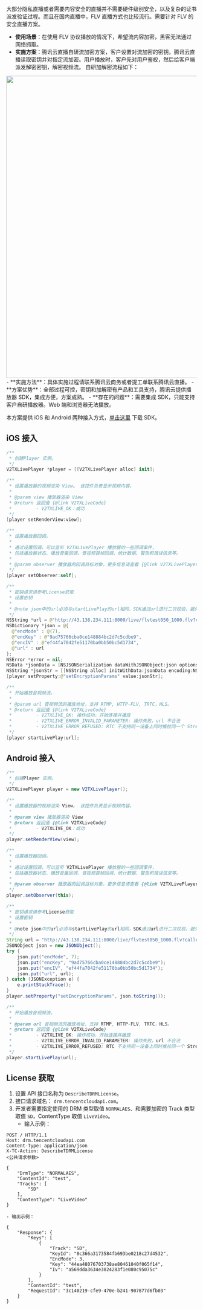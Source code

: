大部分隐私直播或者需要内容安全的直播并不需要硬件级别安全，以及复杂的证书派发验证过程。而且在国内直播中，FLV 直播方式也比较流行。需要针对 FLV 的安全直播方案。

- **使用场景**：在使用 FLV 协议播放的情况下，希望流内容加密，黑客无法通过网络抓取。
- **实施方案**：腾讯云直播自研流加密方案，客户设置对流加密的密钥，腾讯云直播读取密钥并对指定流加密。用户播放时，客户先对用户鉴权，然后给客户端派发解密密钥，解密视频流。
  自研加解密流程如下：
<img src="https://qcloudimg.tencent-cloud.cn/raw/b2efc7324fa6ec1613a8d814010eaf67.png" width=800>
- **实施方法**：具体实施过程请联系腾讯云商务或者提工单联系腾讯云直播。
- **方案优势**：全部过程可控，密钥和加解密有产品和工具支持，腾讯云提供播放器 SDK，集成方便，方案成熟。
- **存在的问题**：需要集成 SDK，只能支持客户自研播放器。Web 端和浏览器无法播放。

本方案提供 iOS 和 Android 两种接入方式，[单击这里](https://cloud.tencent.com/document/product/647/32689) 下载 SDK。

## iOS 接入
```swift
/**
 * 创建Player 实例。
 */
V2TXLivePlayer *player = [[V2TXLivePlayer alloc] init];

/**
 * 设置播放器的视频渲染 View。 该控件负责显示视频内容。
 *
 * @param view 播放器渲染 View
 * @return 返回值 {@link V2TXLiveCode}
 *         - V2TXLIVE_OK：成功
 */
[player setRenderView:view];

/**
 * 设置播放器回调。
 *
 * 通过设置回调，可以监听 V2TXLivePlayer 播放器的一些回调事件，
 * 包括播放器状态、播放音量回调、音视频首帧回调、统计数据、警告和错误信息等。
 *
 * @param observer 播放器的回调目标对象，更多信息请查看 {@link V2TXLivePlayerObserver}
 */
[player setObserver:self];

/**
 * 密钥请求请参考License获取
 * 设置密钥
 *
 * @note json中的url必须与startLivePlay的url相同，SDK通过url进行二次校验，避免key与url不匹配导致错误解密的情况。
 */
NSString *url = @"http://43.138.234.111:8000/live/flvtest050_1000.flv?caller=PROXY&bizid=5000";
NSDictionary *json = @{
  @"encMode" : @(7),
  @"encKey" : @"9ad75766cba0ce148884bc2d7c5cdbe9",
  @"encIV" : @"ef44fa7042fe51170ba0bb50bc5d1734",
  @"url" : url
};
NSError *error = nil;
NSData *jsonData = [NSJSONSerialization dataWithJSONObject:json options:NSJSONWritingPrettyPrinted error:&error];
NSString *jsonStr = [[NSString alloc] initWithData:jsonData encoding:NSUTF8StringEncoding];
[player setProperty:@"setEncryptionParams" value:jsonStr];

/**
 * 开始播放音视频流。
 *
 * @param url 音视频流的播放地址，支持 RTMP, HTTP-FLV, TRTC，HLS。
 * @return 返回值 {@link V2TXLiveCode}
 *         - V2TXLIVE_OK: 操作成功，开始连接并播放
 *         - V2TXLIVE_ERROR_INVALID_PARAMETER: 操作失败，url 不合法
 *         - V2TXLIVE_ERROR_REFUSED: RTC 不支持同一设备上同时推拉同一个 StreamId。
 */
[player startLivePlay:url];
```

## Android 接入
```java
/**
 * 创建Player 实例。
 */
V2TXLivePlayer player = new V2TXLivePlayer();

/**
 * 设置播放器的视频渲染 View。 该控件负责显示视频内容。
 *
 * @param view 播放器渲染 View
 * @return 返回值 {@link V2TXLiveCode}
 *         - V2TXLIVE_OK：成功
 */
player.setRenderView(view);

/**
 * 设置播放器回调。
 *
 * 通过设置回调，可以监听 V2TXLivePlayer 播放器的一些回调事件，
 * 包括播放器状态、播放音量回调、音视频首帧回调、统计数据、警告和错误信息等。
 *
 * @param observer 播放器的回调目标对象，更多信息请查看 {@link V2TXLivePlayerObserver}
 */
player.setObserver(this);

/**
 * 密钥请求请参考License获取
 * 设置密钥
 *
 * @note json中的url必须与startLivePlay的url相同，SDK通过url进行二次校验，避免key与url不匹配导致错误解密的情况。
 */
String url = "http://43.138.234.111:8000/live/flvtest050_1000.flv?caller=PROXY&bizid=5000";
JSONObject json = new JSONObject();
try {
    json.put("encMode", 7);
    json.put("encKey", "9ad75766cba0ce148884bc2d7c5cdbe9");
    json.put("encIV", "ef44fa7042fe51170ba0bb50bc5d1734");
    json.put("url", url);
} catch (JSONException e) {
    e.printStackTrace();
}
player.setProperty("setEncryptionParams", json.toString());

/**
 * 开始播放音视频流。
 *
 * @param url 音视频流的播放地址，支持 RTMP, HTTP-FLV, TRTC，HLS。
 * @return 返回值 {@link V2TXLiveCode}
 *         - V2TXLIVE_OK: 操作成功，开始连接并播放
 *         - V2TXLIVE_ERROR_INVALID_PARAMETER: 操作失败，url 不合法
 *         - V2TXLIVE_ERROR_REFUSED: RTC 不支持同一设备上同时推拉同一个 StreamId。
 */
player.startLivePlay(url);
```

## License 获取
1. 设置 API 接口名称为 `DescribeTDRMLicense`。
2. 接口请求域名： `drm.tencentcloudapi.com`。
3. 开发者需要指定使用的 DRM 类型取值 `NORMALAES`、和需要加密的 Track 类型取值 `SD`，ContentType 取值 `LiveVideo`。
	- 输入示例：
```n
POST / HTTP/1.1
Host: drm.tencentcloudapi.com
Content-Type: application/json
X-TC-Action: DescribeTDRMLicense
<公共请求参数>

{
    "DrmType": "NORMALAES",
    "ContentId": "test",
    "Tracks": [
        "SD"
    ],
    "ContentType": "LiveVideo"
}
```
	- 输出示例：
```n
{
    "Response": {
        "Keys": [
            {
                "Track": "SD",
                "KeyId": "0c366a3173584fb693be0218c27d4532",
                "EncMode": 3,
                "Key": "44ea48076703738ae80461040f065f14",
                "Iv": "a569dda3634e3824283f1e080c95075c"
            }
        ],
        "ContentId": "test",
        "RequestId": "3c140219-cfe9-470e-b241-907877d6fb03"
    }
}
```
